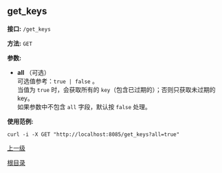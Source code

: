 get_keys
----------

**接口:** `/get_keys`

**方法:** `GET`

**参数:** 

*  **all** （可选）  
可选值参考：`true | false`  。  
当值为 `true` 时，会获取所有的 `key`（包含已过期的）；否则只获取未过期的key。  
如果参数中不包含 `all` 字段，默认按 `false` 处理。

**使用范例:**

    curl -i -X GET "http://localhost:8085/get_keys?all=true"

[上一级](../hustdict.md)

[根目录](../../index.md)